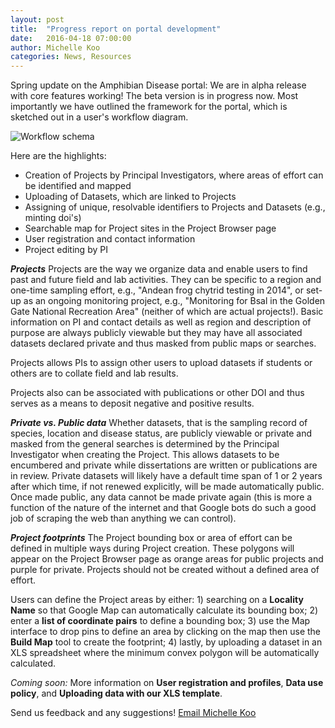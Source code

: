 ```yaml
---
layout: post
title:  "Progress report on portal development"
date:   2016-04-18 07:00:00
author: Michelle Koo
categories: News, Resources
---
```


Spring update on the Amphibian Disease portal: We are in alpha release with core features working! The beta version is in progress now. Most importantly we have outlined the framework for the portal, which is sketched out in a user's workflow diagram.

![Workflow schema](https://docs.google.com/drawings/d/1dlV446IKjq8GKNJoz0h7aLsCrKDUig0yqrGucEBq-H8/pub?w=960&h=540)

Here are the highlights:

 - Creation of Projects by Principal Investigators, where areas of effort can be identified and mapped
 - Uploading of Datasets, which are linked to Projects
 - Assigning of unique, resolvable identifiers to Projects and Datasets (e.g., minting doi's)
 - Searchable map for Project sites in the Project Browser page
 - User registration and contact information
 - Project editing by PI

_**Projects**_
Projects are the way we organize data and enable users to find past and future field and lab activities. They can be specific to a region and one-time sampling effort, e.g., "Andean frog chytrid testing in 2014", or set-up as an ongoing monitoring project, e.g., "Monitoring for Bsal in the Golden Gate National Recreation Area" (neither of which are actual projects!). Basic information on PI and contact details as well as region and description of purpose are always publicly viewable but they may have all associated datasets declared private and thus masked from public maps or searches.

Projects allows PIs to assign other users to upload datasets if students or others are to collate field and lab results.

Projects also can be associated with publications or other DOI and thus serves as a means to deposit negative and positive results.

_**Private vs. Public data**_
Whether datasets, that is the sampling record of species, location and disease status, are publicly viewable or private and masked from the general searches is determined by the Principal Investigator when creating the Project. This allows datasets to be encumbered and private while dissertations are written or publications are in review. Private datasets will likely have a default time span of 1 or 2 years after which time, if not renewed explicitly, will be made automatically public. Once made public, any data cannot be made private again (this is more a function of the nature of the internet and that Google bots do such a good job of scraping the web than anything we can control).

_**Project footprints**_
The Project bounding box or area of effort can be defined in multiple ways during Project creation. These polygons will appear on the Project Browser page as orange areas for public projects and purple for private. Projects should not be created without a defined area of effort.

Users can define the Project areas by either: 1) searching on a **Locality Name** so that Google Map can automatically calculate its bounding box; 2) enter a **list of coordinate pairs** to define a bounding box; 3) use the Map interface to drop pins to define an area by clicking on the map then use the **Build Map** tool to create the footprint; 4) lastly, by uploading a dataset in an XLS spreadsheet where the minimum convex polygon will be automatically calculated.

_Coming soon:_
More information on **User registration and profiles**, **Data use policy**, and **Uploading data with our XLS template**.

Send us feedback and any suggestions! [Email Michelle Koo](mailto:mkoo@berkeley.edu)

